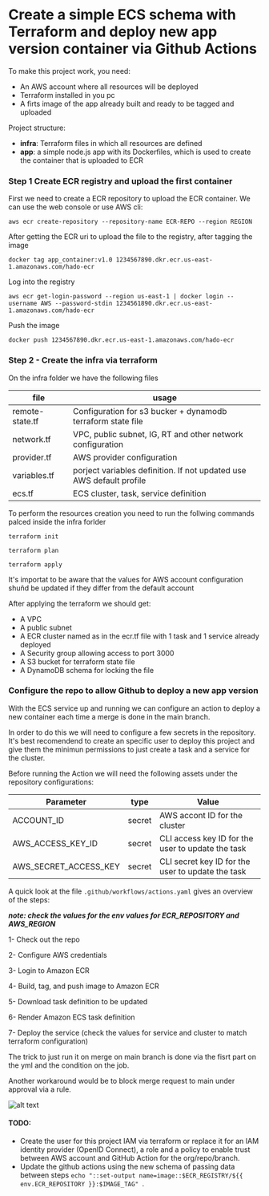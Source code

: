 # Create a simple ECS schema with Terraform and deploy new app version container via Github Actions
To make this project work, you need:

- An AWS account where all resources will be deployed
- Terraform installed in you pc
- A firts image of the app already built and ready to be tagged and uploaded 

Project structure:

 - **infra**:  Terraform files in which all resources are defined
 - **app**: a simple node.js  app with its Dockerfiles, which is used to create the container that is uploaded to ECR

### Step 1 Create ECR registry and upload the first container

First we need to create a ECR repository to upload the ECR container. We can use the web console or use AWS cli:

 ```aws ecr create-repository --repository-name ECR-REPO --region REGION ```
    
    
After getting the ECR uri to upload the file to the registry, after tagging the image

 ```docker tag app_container:v1.0 1234567890.dkr.ecr.us-east-1.amazonaws.com/hado-ecr ```
 
 Log into the registry

 ``` aws ecr get-login-password --region us-east-1 | docker login --username AWS --password-stdin 1234561890.dkr.ecr.us-east-1.amazonaws.com/hado-ecr ```

Push the image

 ```docker push 1234567890.dkr.ecr.us-east-1.amazonaws.com/hado-ecr ```


### Step 2 - Create the infra via terraform

On the infra folder we have the following files

| **file**       | **usage**                                                    |
|----------------|--------------------------------------------------------------|
| remote-state.tf| Configuration for s3 bucker + dynamodb terraform state file  |
| network.tf     | VPC, public subnet, IG, RT and other network configuration   |
| provider.tf    | AWS provider configuration                                   |
| variables.tf   | porject variables definition. If not updated use AWS default profile |
| ecs.tf         | ECS cluster, task, service definition                        |

To perform the resources creation you need to run the follwing commands palced inside the infra forlder

 ```terraform init ```
 
 ```terraform plan ```
 
 ```terraform apply ```
 
It's importat to be aware that the values for AWS account configuration shuñd be updated if they differ from the default account

After applying the terraform we should get:
- A VPC 
- A public subnet
- A ECR cluster named as in the ecr.tf file with 1 task and 1 service already deployed
- A Security group allowing access to port 3000 
- A S3 bucket for terraform state file
- A DynamoDB schema for locking the file

### Configure the repo to allow Github to deploy a new app version

With the ECS service up and running we can configure an action to deploy a new container each time a merge is done in the main branch.

In order to do this we will need to configure a few secrets in the repository. It's best recomendend to create an specific user to deploy this project and give them the minimun permissions to just create a task and a service for the cluster.

Before running the Action we will need the following assets under the repository configurations:

| **Parameter**         | **type** | **Value**                                         |
|-----------------------|----------|---------------------------------------------------|
| ACCOUNT_ID            | secret   |  AWS accont ID for the cluster                    |
| AWS_ACCESS_KEY_ID     | secret   | CLI access key ID for the user to update the task |
| AWS_SECRET_ACCESS_KEY | secret   | CLI secret key ID for the user to update the task |


A quick look at the file `.github/workflows/actions.yaml` gives an overview of the steps:

***note: check the values for the env values for ECR_REPOSITORY and AWS_REGION***

1- Check out the repo

2- Configure AWS credentials

3- Login to Amazon ECR

4- Build, tag, and push image to Amazon ECR

5- Download task definition to be updated

6- Render Amazon ECS task definition

7- Deploy the service (check the values for service and cluster to match terraform configuration)

The trick to just run it on merge on main branch is done via the fisrt part on the yml and the condition on the job.

Another workaround would be to block merge request to main under approval via a rule.

![alt text](aws_schema.png "Map")



#### TODO:

- Create the user for this project IAM via terraform or replace it for an IAM identity provider (OpenID Connect), a role and a policy to enable trust between AWS account and GitHub Action for the org/repo/branch. 
- Update the github actions using the new schema of passing data between steps  ```echo "::set-output name=image::$ECR_REGISTRY/${{ env.ECR_REPOSITORY }}:$IMAGE_TAG" ```.
 